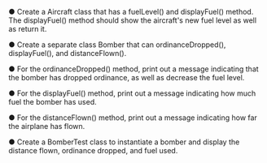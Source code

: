 ● Create a Aircraft class that has a fuelLevel() and displayFuel() method. The displayFuel() method should show the aircraft's new fuel level as well as return it.

● Create a separate class Bomber that can ordinanceDropped(), displayFuel(), and distanceFlown().

● For the ordinanceDropped() method, print out a message indicating that the bomber has dropped ordinance, as well as decrease the fuel level.

● For the displayFuel() method, print out a message indicating how much fuel the bomber has used.

● For the distanceFlown() method, print out a message indicating how far the airplane has flown.

● Create a BomberTest class to instantiate a bomber and display the distance flown, ordinance dropped, and fuel used.
